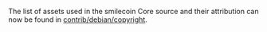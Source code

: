 The list of assets used in the smilecoin Core source and their attribution can now be found in [contrib/debian/copyright](../contrib/debian/copyright).

